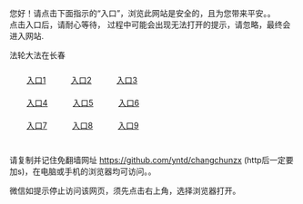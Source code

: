 您好！请点击下面指示的“入口”，浏览此网站是安全的，且为您带来平安。。 <br/>
点击入口后，请耐心等待， 过程中可能会出现无法打开的提示，请忽略，最终会进入网站. </br>

法轮大法在长春<br/>
<div style="padding:10px"><a style="margin:20px" target="_blank" href="https://d3ad3vcmewn6q6.cloudfront.net/2Qpsp?nggzffbd" id="ccLink1" rel="nofollow">入口1</a> <a target="_blank" style="margin:20px" href="https://d1djop1a7seond.cloudfront.net/2Qpsp?fgmpoa" id="ccLink2" rel="nofollow">入口2</a> <a style="margin:20px" target="_blank" href="https://d2jzdabdqvgwzk.cloudfront.net/2Qpsp?szuib" id="ccLink3" rel="nofollow">入口3</a></div>

<div style="padding:10px" ><a style="margin:20px" target="_blank" href="https://d3ad3vcmewn6q6.cloudfront.net/2Qpsp?nggzffbd" id="ccLink4" rel="nofollow">入口4</a> <a style="margin:20px" href="https://d1djop1a7seond.cloudfront.net/2Qpsp?fgmpoa" target="_blank" id="ccLink5" rel="nofollow">入口5</a> <a style="margin:20px" href="https://d2jzdabdqvgwzk.cloudfront.net/2Qpsp?szuib" target="_blank" id="ccLink6" rel="nofollow">入口6</a></div>

<div style="padding:10px"><a style="margin:20px" target="_blank" href="https://d3ad3vcmewn6q6.cloudfront.net/2Qpsp?nggzffbd" id="ccLink7" rel="nofollow">入口7</a> <a style="margin:20px" href="https://d1djop1a7seond.cloudfront.net/2Qpsp?fgmpoa" target="_blank" id="ccLink8" rel="nofollow">入口8</a> <a style="margin:20px" target="_blank" href="https://d2jzdabdqvgwzk.cloudfront.net/2Qpsp?szuib" id="ccLink9" rel="nofollow">入口9</a></div>

<br/>



请复制并记住免翻墙网址 https://github.com/yntd/changchunzx (http后一定要加s)，在电脑或手机的浏览器均可访问。。<br/>

微信如提示停止访问该网页，须先点击右上角，选择浏览器打开。
